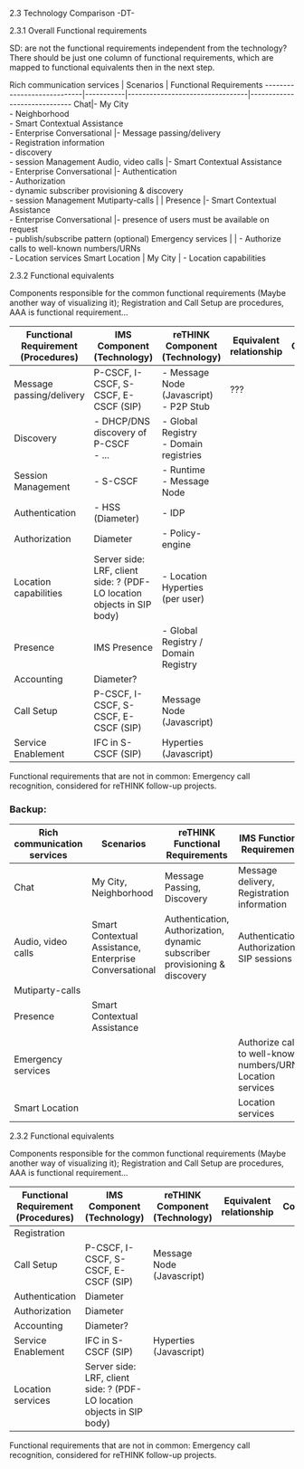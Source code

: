2.3	Technology Comparison -DT-

2.3.1	Overall Functional requirements

SD: are not the functional requirements independent from the technology? There should be just one column of functional requirements, which are mapped to functional equivalents then in the next step.

Rich communication services | Scenarios | Functional Requirements
----------------------------|-----------|---------------------------------|-----------------------------
Chat|- My City<br>- Neighborhood<br>- Smart Contextual Assistance<br>- Enterprise Conversational	|- Message passing/delivery<br>- Registration information<br>- discovery<br>- session Management
Audio, video calls |-	Smart Contextual Assistance<br>- Enterprise Conversational |- Authentication<br>- Authorization<br>- dynamic subscriber provisioning & discovery<br>- session Management
Mutiparty-calls	| |
Presence |- Smart Contextual Assistance<br>- Enterprise Conversational	|- presence of users must be available on request<br>- publish/subscribe pattern (optional)
Emergency services | | -	Authorize calls to well-known numbers/URNs<br>- Location services
Smart Location	| My City |	- Location capabilities

2.3.2	Functional equivalents

Components responsible for the common functional requirements (Maybe another way of visualizing it); Registration and Call Setup are procedures, AAA is functional requirement…

Functional Requirement (Procedures) |	IMS Component (Technology) | reTHINK Component (Technology) |	Equivalent relationship |	Comments
------------------------------------|------------------------------|--------------------------------|-----------------------|-----------
Message passing/delivery   |	P-CSCF, I-CSCF, S-CSCF, E-CSCF	(SIP) |	- Message Node	(Javascript)<br>- P2P Stub | ??? |
Discovery   |	- DHCP/DNS discovery of P-CSCF<br>- ... |	- Global Registry<br>- Domain registries | |
Session Management   |	- S-CSCF |	- Runtime<br>- Message Node| |
Authentication |	- HSS (Diameter)	|	- IDP | |
Authorization	|	Diameter			|	- Policy-engine |	|
Location capabilities  |	Server side: LRF, client side: ? (PDF-LO location objects in SIP body) | - Location Hyperties (per user) |				|
Presence  |	IMS Presence | - Global Registry / Domain Registry | 						
Accounting	|	Diameter?			|	|	|
Call Setup   |	P-CSCF, I-CSCF, S-CSCF, E-CSCF	(SIP) |	Message Node	(Javascript) | |
Service Enablement |	IFC in S-CSCF	(SIP)|	Hyperties	(Javascript) ||

Functional requirements that are not in common: Emergency call recognition, considered for reTHINK follow-up projects.

### Backup:

Rich communication services | Scenarios | reTHINK Functional Requirements | IMS Functional Requirements
----------------------------|-----------|---------------------------------|-----------------------------
Chat|	My City, Neighborhood	| Message Passing, Discovery|	Message delivery, Registration information
Audio, video calls |	Smart Contextual Assistance, Enterprise Conversational | Authentication, Authorization, dynamic subscriber provisioning & discovery | Authentication, Authorization, SIP sessions
Mutiparty-calls	| |
Presence | Smart Contextual Assistance	| |
Emergency services | | |	Authorize calls to well-known numbers/URNs, Location services
Smart Location	| |	|	Location services

2.3.2	Functional equivalents

Components responsible for the common functional requirements (Maybe another way of visualizing it); Registration and Call Setup are procedures, AAA is functional requirement…

Functional Requirement (Procedures) |	IMS Component (Technology) | reTHINK Component (Technology) |	Equivalent relationship |	Comments
------------------------------------|------------------------------|--------------------------------|-----------------------|-----------
Registration | 						
Call Setup   |	P-CSCF, I-CSCF, S-CSCF, E-CSCF	(SIP) |	Message Node	(Javascript) | |
Authentication |	Diameter			|	| |
Authorization	|	Diameter			|	|	|
Accounting	|	Diameter?			|	|	|
Service Enablement |	IFC in S-CSCF	(SIP)|	Hyperties	(Javascript) ||
Location services  |	Server side: LRF, client side: ? (PDF-LO location objects in SIP body) | |				|

Functional requirements that are not in common: Emergency call recognition, considered for reTHINK follow-up projects.
